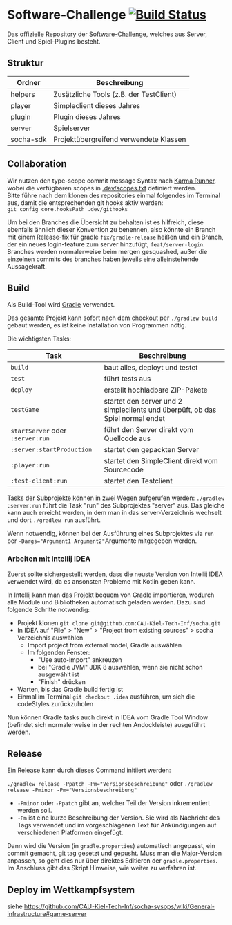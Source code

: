 # Software-Challenge [![Build Status](https://travis-ci.com/CAU-Kiel-Tech-Inf/socha.svg?branch=master)](https://travis-ci.com/CAU-Kiel-Tech-Inf/socha)

Das offizielle Repository der [Software-Challenge](https://www.software-challenge.de/), welches aus Server, Client und Spiel-Plugins besteht.

## Struktur

| Ordner | Beschreibung |
| ------ | ------------ |
| helpers | Zusätzliche Tools (z.B. der TestClient) |
| player | Simpleclient dieses Jahres |
| plugin | Plugin dieses Jahres |
| server | Spielserver |
| socha-sdk | Projektübergreifend verwendete Klassen |

## Collaboration

Wir nutzen den type-scope commit message Syntax nach [Karma Runner](http://karma-runner.github.io/4.0/dev/git-commit-msg.html), wobei die verfügbaren scopes in [.dev/scopes.txt](.dev/scopes.txt) definiert werden.  
Bitte führe nach dem klonen des repositories einmal folgendes im Terminal aus, damit die entsprechenden git hooks aktiv werden:  
 `git config core.hooksPath .dev/githooks`

Um bei den Branches die Übersicht zu behalten ist es hilfreich, diese ebenfalls ähnlich dieser Konvention zu benennen, also könnte ein Branch mit einem Release-fix für gradle `fix/gradle-release` heißen und ein Branch, der ein neues login-feature zum server hinzufügt, `feat/server-login`.  
Branches werden normalerweise beim mergen gesquashed, außer die einzelnen commits des branches haben jeweils eine alleinstehende Aussagekraft.

## Build

Als Build-Tool wird [Gradle](https://gradle.org/) verwendet.

Das gesamte Projekt kann sofort nach dem checkout per `./gradlew build`
gebaut werden, es ist keine Installation von Programmen nötig.

Die wichtigsten Tasks:

| Task | Beschreibung
| ------ | ------------
| `build` | baut alles, deployt und testet
| `test` | führt tests aus
| `deploy` | erstellt hochladbare ZIP-Pakete
| `testGame` | startet den server und 2 simpleclients und überpüft, ob das Spiel normal endet
| `startServer` oder `:server:run` | führt den Server direkt vom Quellcode aus
| `:server:startProduction` | startet den gepackten Server
| `:player:run` | startet den SimpleClient direkt vom Sourcecode
| `:test-client:run` | startet den Testclient

Tasks der Subprojekte können in zwei Wegen aufgerufen werden:
`./gradlew :server:run` führt die Task "run" des Subprojektes "server" aus.
Das gleiche kann auch erreicht werden, in dem man in das server-Verzeichnis
wechselt und dort `./gradlew run` ausführt.

Wenn notwendig, können bei der Ausführung eines Subprojektes via `run`
per `-Dargs="Argument1 Argument2"`Argumente mitgegeben werden.

### Arbeiten mit Intellij IDEA

Zuerst sollte sichergestellt werden, dass die neuste Version von
Intellij IDEA verwendet wird, da es ansonsten Probleme mit Kotlin
geben kann.

In Intellij kann man das Projekt bequem von Gradle importieren,
wodurch alle Module und Bibliotheken automatisch geladen werden.
Dazu sind folgende Schritte notwendig:

- Projekt klonen `git clone git@github.com:CAU-Kiel-Tech-Inf/socha.git`
- In IDEA auf "File" > "New" > "Project from existing sources" > socha Verzeichnis auswählen
  - Import project from external model, Gradle auswählen
  - Im folgenden Fenster:
    - "Use auto-import" ankreuzen
    - bei "Gradle JVM" JDK 8 auswählen, wenn sie nicht schon ausgewählt ist
    - "Finish" drücken
- Warten, bis das Gradle build fertig ist
- Einmal im Terminal `git checkout .idea` ausführen, um sich die codeStyles zurückzuholen

Nun können Gradle tasks auch direkt in IDEA vom Gradle Tool Window
(befindet sich normalerweise in der rechten Andockleiste) ausgeführt werden.

## Release

Ein Release kann durch dieses Command initiiert werden:

`./gradlew release -Ppatch -Pm="Versionsbeschreibung"`
oder
`./gradlew release -Pminor -Pm="Versionsbeschreibung"`

- `-Pminor` oder `-Ppatch` gibt an, welcher Teil der Version inkrementiert werden soll.
- `-Pm` ist eine kurze Beschreibung der Version. Sie wird als Nachricht des Tags verwendet
  und im vorgeschlagenen Text für Ankündigungen auf verschiedenen Platformen eingefügt.

Dann wird die Version (in `gradle.properties`) automatisch angepasst, ein
commit gemacht, git tag gesetzt und gepusht. Muss man die Major-Version
anpassen, so geht dies nur über direktes Editieren der `gradle.properties`.  Im
Anschluss gibt das Skript Hinweise, wie weiter zu verfahren ist.

## Deploy im Wettkampfsystem

siehe https://github.com/CAU-Kiel-Tech-Inf/socha-sysops/wiki/General-infrastructure#game-server

